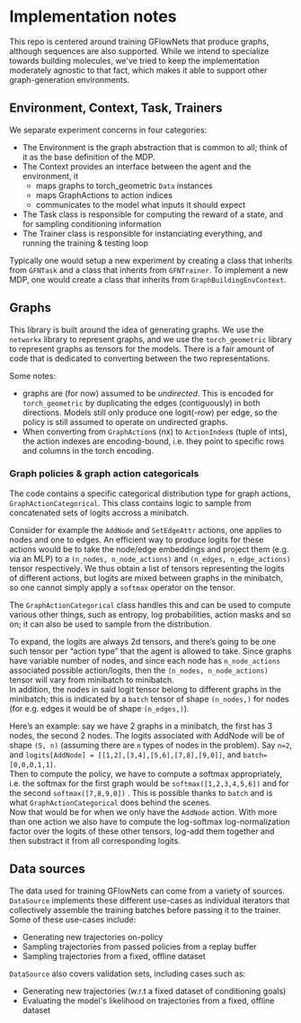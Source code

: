 # Implementation notes

This repo is centered around training GFlowNets that produce graphs, although sequences are also supported. While we intend to specialize towards building molecules, we've tried to keep the implementation moderately agnostic to that fact, which makes it able to support other graph-generation environments.

## Environment, Context, Task, Trainers

We separate experiment concerns in four categories:
- The Environment is the graph abstraction that is common to all; think of it as the base definition of the MDP.
- The Context provides an interface between the agent and the environment, it 
    - maps graphs to torch_geometric `Data` 
  instances
    - maps GraphActions to action indices
    - communicates to the model what inputs it should expect
- The Task class is responsible for computing the reward of a state, and for sampling conditioning information 
- The Trainer class is responsible for instanciating everything, and running the training & testing loop

Typically one would setup a new experiment by creating a class that inherits from `GFNTask` and a class that inherits from `GFNTrainer`. To implement a new MDP, one would create a class that inherits from `GraphBuildingEnvContext`. 


## Graphs

This library is built around the idea of generating graphs. We use the `networkx` library to represent graphs, and we use the `torch_geometric` library to represent graphs as tensors for the models. There is a fair amount of code that is dedicated to converting between the two representations.

Some notes:
- graphs are (for now) assumed to be _undirected_. This is encoded for `torch_geometric` by duplicating the edges (contiguously) in both directions. Models still only produce one logit(-row) per edge, so the policy is still assumed to operate on undirected graphs.
- When converting from `GraphAction`s (nx) to `ActionIndex`s (tuple of ints), the action indexes are encoding-bound, i.e. they point to specific rows and columns in the torch encoding.


### Graph policies & graph action categoricals

The code contains a specific categorical distribution type for graph actions, `GraphActionCategorical`. This class contains logic to sample from concatenated sets of logits accross a minibatch. 

Consider for example the `AddNode` and `SetEdgeAttr` actions, one applies to nodes and one to edges. An efficient way to produce logits for these actions would be to take the node/edge embeddings and project them (e.g. via an MLP) to a `(n_nodes, n_node_actions)` and `(n_edges, n_edge_actions)` tensor respectively. We thus obtain a list of tensors representing the logits of different actions, but logits are mixed between graphs in the minibatch, so one cannot simply apply a `softmax` operator on the tensor. 

The `GraphActionCategorical` class handles this and can be used to compute various other things, such as entropy, log probabilities, action masks and so on; it can also be used to sample from the distribution.

To expand, the logits are always 2d tensors, and there’s going to be one such tensor per “action type” that the agent is allowed to take.
Since graphs have variable number of nodes, and since each node has `n_node_actions` associated possible action/logits, then the `(n_nodes, n_node_actions)` tensor will vary from minibatch to minibatch.  
In addition, the nodes in said logit tensor belong to different graphs in the minibatch; this is indicated by a `batch` tensor of shape `(n_nodes,)` for nodes (for e.g. edges it would be of shape `(n_edges,)`).

Here’s an example: say we have 2 graphs in a minibatch, the first has 3 nodes, the second 2 nodes. The logits associated with AddNode  will be of shape `(5, n)` (assuming there are `n` types of nodes in the problem). Say `n=2`, and `logits[AddNode] = [[1,2],[3,4],[5,6],[7,8],[9,0]]`, and `batch=[0,0,0,1,1]`.  
Then to compute the policy, we have to compute a softmax appropriately, i.e. the softmax for the first graph would be `softmax([1,2,3,4,5,6])` and for the second `softmax([7,8,9,0])` . This is possible thanks to `batch` and is what `GraphActionCategorical` does behind the scenes.  
Now that would be for when we only have the `AddNode` action. With more than one action we also have to compute the log-softmax log-normalization factor over the logits of these other tensors, log-add them together and then substract it from all corresponding logits.

## Data sources

The data used for training GFlowNets can come from a variety of sources. `DataSource` implements these different use-cases as individual iterators that collectively assemble the training batches before passing it to the trainer. Some of these use-cases include:
- Generating new trajectories on-policy
- Sampling trajectories from passed policies from a replay buffer
- Sampling trajectories from a fixed, offline dataset 

`DataSource` also covers validation sets, including cases such as:
- Generating new trajectories (w.r.t a fixed dataset of conditioning goals)
- Evaluating the model's likelihood on trajectories from a fixed, offline dataset
